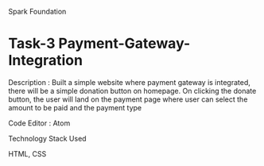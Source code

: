 Spark Foundation
# Task-3 Payment-Gateway-Integration

Description : Built a simple website where payment gateway is integrated, there will be a simple donation button on homepage. On clicking the donate button, the user will land on the payment page where user can select the amount to be paid and the payment type



Code Editor : Atom


Technology Stack Used

HTML, CSS
